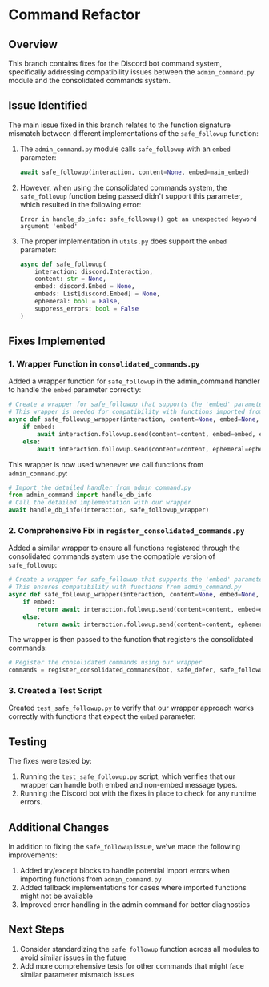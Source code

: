 # Command Refactor

## Overview
This branch contains fixes for the Discord bot command system, specifically addressing compatibility issues between the `admin_command.py` module and the consolidated commands system.

## Issue Identified
The main issue fixed in this branch relates to the function signature mismatch between different implementations of the `safe_followup` function:

1. The `admin_command.py` module calls `safe_followup` with an `embed` parameter:
   ```python
   await safe_followup(interaction, content=None, embed=main_embed)
   ```

2. However, when using the consolidated commands system, the `safe_followup` function being passed didn't support this parameter, which resulted in the following error:
   ```
   Error in handle_db_info: safe_followup() got an unexpected keyword argument 'embed'
   ```

3. The proper implementation in `utils.py` does support the `embed` parameter:
   ```python
   async def safe_followup(
       interaction: discord.Interaction,
       content: str = None,
       embed: discord.Embed = None,
       embeds: List[discord.Embed] = None,
       ephemeral: bool = False,
       suppress_errors: bool = False
   )
   ```

## Fixes Implemented

### 1. Wrapper Function in `consolidated_commands.py`
Added a wrapper function for `safe_followup` in the admin_command handler to handle the `embed` parameter correctly:

```python
# Create a wrapper for safe_followup that supports the 'embed' parameter
# This wrapper is needed for compatibility with functions imported from admin_command.py
async def safe_followup_wrapper(interaction, content=None, embed=None, ephemeral=False):
    if embed:
        await interaction.followup.send(content=content, embed=embed, ephemeral=ephemeral)
    else:
        await interaction.followup.send(content=content, ephemeral=ephemeral)
```

This wrapper is now used whenever we call functions from `admin_command.py`:
```python
# Import the detailed handler from admin_command.py
from admin_command import handle_db_info
# Call the detailed implementation with our wrapper
await handle_db_info(interaction, safe_followup_wrapper)
```

### 2. Comprehensive Fix in `register_consolidated_commands.py`
Added a similar wrapper to ensure all functions registered through the consolidated commands system use the compatible version of `safe_followup`:

```python
# Create a wrapper for safe_followup that supports the 'embed' parameter
# This ensures compatibility with functions from admin_command.py
async def safe_followup_wrapper(interaction, content=None, embed=None, ephemeral=False):
    if embed:
        return await interaction.followup.send(content=content, embed=embed, ephemeral=ephemeral)
    else:
        return await interaction.followup.send(content=content, ephemeral=ephemeral)
```

The wrapper is then passed to the function that registers the consolidated commands:
```python
# Register the consolidated commands using our wrapper
commands = register_consolidated_commands(bot, safe_defer, safe_followup_wrapper)
```

### 3. Created a Test Script
Created `test_safe_followup.py` to verify that our wrapper approach works correctly with functions that expect the `embed` parameter.

## Testing
The fixes were tested by:

1. Running the `test_safe_followup.py` script, which verifies that our wrapper can handle both embed and non-embed message types.
2. Running the Discord bot with the fixes in place to check for any runtime errors.

## Additional Changes

In addition to fixing the `safe_followup` issue, we've made the following improvements:

1. Added try/except blocks to handle potential import errors when importing functions from `admin_command.py`
2. Added fallback implementations for cases where imported functions might not be available
3. Improved error handling in the admin command for better diagnostics

## Next Steps

1. Consider standardizing the `safe_followup` function across all modules to avoid similar issues in the future
2. Add more comprehensive tests for other commands that might face similar parameter mismatch issues 